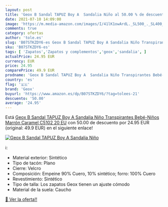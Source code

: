 ```yaml
---
layout: post
title: 'Geox B Sandal TAPUZ Boy A  Sandalia Niño al 50.00 % de descuento'
date: 2021-07-10 14:09:00
image: 'https://m.media-amazon.com/images/I/41lK1owArdL._SL500_._SL400_.jpg'
comments: true
category: ofertas
author: 'tole.es'
slug: 'B07STKZDY6-es Geox B Sandal TAPUZ Boy A Sandalia Niño Transpirantes...'
sku: 'B07STKZDY6-es'
tags: [ 'Zapatos','Zapatos y complementos','geox','sandalia', ]
actualPrice: 24.95 EUR
currency: EUR
price: 24.95
comparePrice: 49.9 EUR
prodname: 'Geox B Sandal TAPUZ Boy A  Sandalia Niño Transpirantes Bebé-Niños  Marrón  Caramel C5102   20 EU'
country: 'es'
flag: '🇪🇸'
brand: 'Geox'
buyurl: 'https://www.amazon.es/dp/B07STKZDY6/?tag=tolees-21'
descuento: '50.00'
average: '24.95'
---
```


Está [Geox B Sandal TAPUZ Boy A  Sandalia Niño Transpirantes Bebé-Niños  Marrón  Caramel C5102   20 EU](https://www.amazon.es/dp/B07STKZDY6/?tag=tolees-21) con 50.00 de descuento por 24.95 EUR (original: 49.9 EUR) en el siguiente enlace!

[![Geox B Sandal TAPUZ Boy A  Sandalia Niño](https://m.media-amazon.com/images/I/41lK1owArdL._SL500_._SL400_.jpg)](https://www.amazon.es/dp/B07STKZDY6/?tag=tolees-21)

ℹ️:

- Material exterior: Sintético
- Tipo de tacón: Plano
- Cierre: Velcro
- Composición: Empeine 90% Cuero, 10% sintético; forro: 100% Cuero
- Revestimiento: Sintético
- Tipo de talla: Los zapatos Geox tienen un ajuste cómodo
- Material de la suela: Caucho

[🛒 Ver la oferta!!](https://www.amazon.es/dp/B07STKZDY6/?tag=tolees-21)
